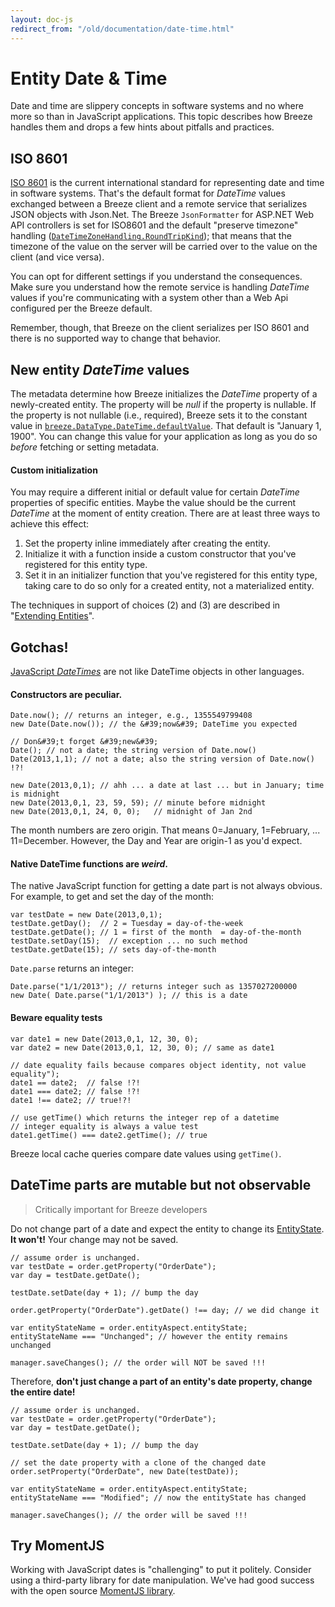 ```yaml
---
layout: doc-js
redirect_from: "/old/documentation/date-time.html"
---
```


# Entity Date &amp; Time

Date and time are slippery concepts in software systems and no where more so than in JavaScript applications. This topic describes how Breeze handles them and drops a few hints about pitfalls and practices.

## ISO 8601

<a href="http://en.wikipedia.org/wiki/ISO_8601" target="_blank">ISO 8601</a> is the current international standard for representing date and time in software systems. That&#39;s the default format for *DateTime* values exchanged between a Breeze client and a remote service that serializes JSON objects with Json.Net. The Breeze `JsonFormatter` for ASP.NET Web API controllers is set for ISO8601 and the default "preserve timezone" handling (<a href="http://james.newtonking.com/projects/json/help/index.html?topic=html/T_Newtonsoft_Json_DateTimeZoneHandling.htm" target="_blank">`DateTimeZoneHandling.RoundTripKind`</a>); that means that the timezone of the value on the server will be carried over to the value on the client (and vice versa).

You can opt for different settings if you understand the consequences. Make sure you understand how the remote service is handling *DateTime* values if you're communicating with a system other than a Web Api configured per the Breeze default.

Remember, though, that Breeze on the client serializes per ISO 8601 and there is no supported way to change that behavior.

## New entity *DateTime* values

The metadata determine how Breeze initializes the *DateTime* property of a newly-created entity. The property will be *null* if the property is nullable. If the property is not nullable (i.e., required), Breeze sets it to the constant value in <a href="/doc-js/api-docs/classes/datatype.html#datetime" target="_blank">`breeze.DataType.DateTime.defaultValue`</a>. That default is "January 1, 1900". You can change this value for your application as long as you do so *before* fetching or setting metadata.

#### Custom initialization

You may require a different initial or default value for certain *DateTime* properties of specific entities. Maybe the value should be the current *DateTime* at the moment of entity creation. There are at least three ways to achieve this effect:


1. Set the property inline immediately after creating the entity.
1. Initialize it with a function inside a custom constructor that you&#39;ve registered for this entity type.
1. Set it in an initializer function that you&#39;ve registered for this entity type, taking care to do so only for a created entity, not a materialized entity.


The techniques in support of choices (2) and (3) are described in "<a href="/doc-js/extending-entities" target="_blank">Extending Entities</a>".

## Gotchas!

<a href="https://developer.mozilla.org/en-US/docs/JavaScript/Reference/Global_Objects/Date" target="_blank">JavaScript *DateTimes*</a> are not like DateTime objects in other languages.

#### Constructors are peculiar.

	Date.now(); // returns an integer, e.g., 1355549799408
	new Date(Date.now()); // the &#39;now&#39; DateTime you expected
	
	// Don&#39;t forget &#39;new&#39;
	Date(); // not a date; the string version of Date.now() 
	Date(2013,1,1); // not a date; also the string version of Date.now() !?!
	
	new Date(2013,0,1); // ahh ... a date at last ... but in January; time is midnight
	new Date(2013,0,1, 23, 59, 59); // minute before midnight
	new Date(2013,0,1, 24, 0, 0);   // midnight of Jan 2nd

The month numbers are zero origin. That means 0=January, 1=February, ... 11=December. However, the Day and Year are origin-1 as you'd expect.

#### Native DateTime functions are *weird*.

The native JavaScript function for getting a date part is not always obvious. For example, to get and set the day of the month:

	var testDate = new Date(2013,0,1);
	testDate.getDay();  // 2 = Tuesday = day-of-the-week
	testDate.getDate(); // 1 = first of the month  = day-of-the-month
	testDate.setDay(15);  // exception ... no such method
	testDate.getDate(15); // sets day-of-the-month

`Date.parse` returns an integer:

	Date.parse("1/1/2013"); // returns integer such as 1357027200000
	new Date( Date.parse("1/1/2013") ); // this is a date

#### Beware equality tests

	var date1 = new Date(2013,0,1, 12, 30, 0);
	var date2 = new Date(2013,0,1, 12, 30, 0); // same as date1
	
	// date equality fails because compares object identity, not value equality");
	date1 == date2;  // false !?!
	date1 === date2; // false !?!
	date1 !== date2; // true!?!
	
	// use getTime() which returns the integer rep of a datetime
	// integer equality is always a value test
	date1.getTime() === date2.getTime(); // true

Breeze local cache queries compare date values using `getTime()`.

## DateTime parts are mutable but not observable

> Critically important for Breeze developers

Do not change part of a date and expect the entity to change its <a href="/doc-js/inside-entity" target="_blank">EntityState</a>. **It won't!** Your change may not be saved.

	// assume order is unchanged.
	var testDate = order.getProperty("OrderDate");
	var day = testDate.getDate();
	
	testDate.setDate(day + 1); // bump the day
	
	order.getProperty("OrderDate").getDate() !== day; // we did change it
	
	var entityStateName = order.entityAspect.entityState;
	entityStateName === "Unchanged"; // however the entity remains unchanged
	
	manager.saveChanges(); // the order will NOT be saved !!!


Therefore, **don't just change a part of an entity's date property, change the entire date!**

	// assume order is unchanged.
	var testDate = order.getProperty("OrderDate");
	var day = testDate.getDate();
	
	testDate.setDate(day + 1); // bump the day
	
	// set the date property with a clone of the changed date
	order.setProperty("OrderDate", new Date(testDate));
	
	var entityStateName = order.entityAspect.entityState;
	entityStateName === "Modified"; // now the entityState has changed
	
	manager.saveChanges(); // the order will be saved !!!

## Try MomentJS

Working with JavaScript dates is "challenging" to put it politely. Consider using a third-party library for date manipulation. We've had good success with the open source <a href="http://momentjs.com/" target="_blank">MomentJS library</a>.

